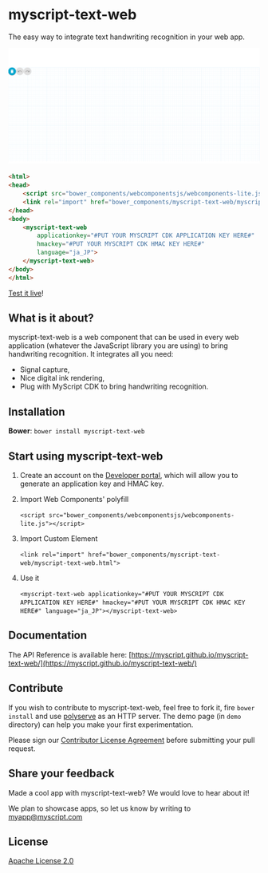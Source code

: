 myscript-text-web
=================

The easy way to integrate text handwriting recognition in your web app.

<a href="https://myscript.github.io/myscript-text-web/components/myscript-text-web/demo/"><img src="text.gif" /></a>

```html
<html>
<head>
    <script src="bower_components/webcomponentsjs/webcomponents-lite.js"></script>
    <link rel="import" href="bower_components/myscript-text-web/myscript-text-web.html">
</head>
<body>
    <myscript-text-web 
        applicationkey="#PUT YOUR MYSCRIPT CDK APPLICATION KEY HERE#" 
        hmackey="#PUT YOUR MYSCRIPT CDK HMAC KEY HERE#" 
        language="ja_JP">
    </myscript-text-web>
</body>
</html>
```    

[Test it live](https://myscript.github.io/myscript-text-web/components/myscript-text-web/demo/)!

## What is it about?

myscript-text-web is a web component that can be used in every web application (whatever the JavaScript library you are using) to bring handwriting recognition. It integrates all you need:  
* Signal capture,
* Nice digital ink rendering,
* Plug with MyScript CDK to bring handwriting recognition.

## Installation

**Bower**: `bower install myscript-text-web`

## Start using myscript-text-web

1. Create an account on the [Developer portal](https://dev.myscript.com/), which will allow you to generate an application key and HMAC key.  

2. Import Web Components' polyfill

    `<script src="bower_components/webcomponentsjs/webcomponents-lite.js"></script>`

3. Import Custom Element

    `<link rel="import" href="bower_components/myscript-text-web/myscript-text-web.html">`

3. Use it

    `<myscript-text-web applicationkey="#PUT YOUR MYSCRIPT CDK APPLICATION KEY HERE#" hmackey="#PUT YOUR MYSCRIPT CDK HMAC KEY HERE#" language="ja_JP"></myscript-text-web>`
    
## Documentation 

The API Reference is available here: [https://myscript.github.io/myscript-text-web/](https://myscript.github.io/myscript-text-web/) 

## Contribute

If you wish to contribute to myscript-text-web, feel free to fork it, fire `bower install` and use [polyserve](https://github.com/PolymerLabs/polyserve) as an HTTP server. The demo page (in `demo` directory) can help you make your first experimentation.

Please sign our [Contributor License Agreement](CONTRIBUTING.md) before submitting your pull request.

## Share your feedback

Made a cool app with myscript-text-web? We would love to hear about it!

We plan to showcase apps, so let us know by writing to [myapp@myscript.com](mailto://myapp@myscript.com)

## License

[Apache License 2.0](http://www.apache.org/licenses/LICENSE-2.0)

